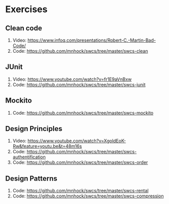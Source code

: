 # Exercises

## Clean code
1. Video: https://www.infoq.com/presentations/Robert-C.-Martin-Bad-Code/
2. Code:  https://github.com/mnhock/swcs/tree/master/swcs-clean

## JUnit
1. Video: https://www.youtube.com/watch?v=fr1E9aVnBxw
2. Code:  https://github.com/mnhock/swcs/tree/master/swcs-junit

## Mockito
1. Code: https://github.com/mnhock/swcs/tree/master/swcs-mockito

## Design Principles
1. Video: https://www.youtube.com/watch?v=XgoldEoK-Rw&feature=youtu.be&t=48m16s
2. Code:  https://github.com/mnhock/swcs/tree/master/swcs-authentification
3. Code:  https://github.com/mnhock/swcs/tree/master/swcs-order


## Design Patterns
1. Code:  https://github.com/mnhock/swcs/tree/master/swcs-rental
2. Code:  https://github.com/mnhock/swcs/tree/master/swcs-compression